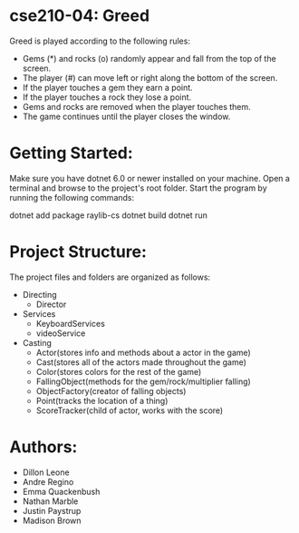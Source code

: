 # cse210-04: Greed

Greed is played according to the following rules:

- Gems (*) and rocks (o) randomly appear and fall from the top of the screen.
- The player (#) can move left or right along the bottom of the screen.
- If the player touches a gem they earn a point.
- If the player touches a rock they lose a point.
- Gems and rocks are removed when the player touches them.
- The game continues until the player closes the window.

# Getting Started:
Make sure you have dotnet 6.0 or newer installed on your machine. Open a terminal and browse to the project's root folder. Start the program by running the following commands:

dotnet add package raylib-cs
dotnet build 
dotnet run

# Project Structure:
The project files and folders are organized as follows:
* Directing
    - Director
* Services
    - KeyboardServices
    - videoService
* Casting
    - Actor(stores info and methods about a actor in the game)
    - Cast(stores all of the actors made throughout the game)
    - Color(stores colors for the rest of the game)
    - FallingObject(methods for the gem/rock/multiplier falling)
    - ObjectFactory(creator of falling objects)
    - Point(tracks the location of a thing)
    - ScoreTracker(child of actor, works with the score)

# Authors:
* Dillon Leone
* Andre Regino
* Emma Quackenbush
* Nathan Marble
* Justin Paystrup
* Madison Brown

